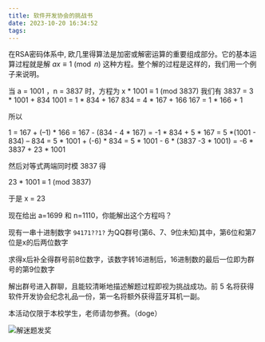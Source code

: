 ```yaml
---
title: 软件开发协会的挑战书
date: 2023-10-20 16:34:52
tags:
---
```

在RSA密码体系中, 欧几里得算法是加密或解密运算的重要组成部分。它的基本运算过程就是解 $ax\equiv 1\pmod n$ 这种方程。整个解的过程是这样的，我们用一个例子来说明。

当 a = 1001 ，n = 3837 时，方程为 x * 1001 ≡ 1 (mod 3837)
我们有
3837 = 3 * 1001 + 834
1001 = 1 * 834 + 167
 834 = 4 * 167 + 166
 167 = 1 * 166 + 1

所以

1 = 167 + (–1) * 166
  = 167 - (834 - 4 * 167)
  = -1 * 834 + 5 * 167
  = 5 *(1001 - 834) – 834
  = 5 * 1001 + (-6) * 834
  = 5 * 1001 - 6 * (3837 -3 * 1001)
  = -6 * 3837 + 23 * 1001

然后对等式两端同时模 3837 得

23 * 1001 ≡ 1 (mod 3837)

于是 x = 23

现在给出 a=1699 和 n=1110，你能解出这个方程吗？

现有一串十进制数字 `94171??1?` 为QQ群号(第6、7、9位未知)其中，第6位和第7位是x的后两位数字

求得x后补全得群号前8位数字，该数字转16进制后，16进制数的最后一位即为群号的第9位数字

解出群号进入群聊，且能较清晰地描述解题过程即视为挑战成功。前 5 名将获得软件开发协会纪念礼品一份，第一名将额外获得蓝牙耳机一副。

本活动仅限于本校学生，老师请勿参赛。（doge）

![解迷题发奖](/img/解谜题发奖.jpg)
